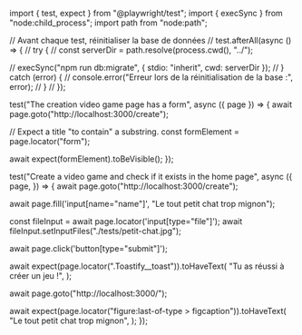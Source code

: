 import { test, expect } from "@playwright/test";
import { execSync } from "node:child_process";
import path from "node:path";

// Avant chaque test, réinitialiser la base de données
// test.afterAll(async () => {
//   try {
//     const serverDir = path.resolve(process.cwd(), "../");

//     execSync("npm run db:migrate", { stdio: "inherit", cwd: serverDir });
//   } catch (error) {
//     console.error("Erreur lors de la réinitialisation de la base :", error);
//   }
// });

test("The creation video game page has a form", async ({ page }) => {
  await page.goto("http://localhost:3000/create");

  // Expect a title "to contain" a substring.
  const formElement = page.locator("form");

  await expect(formElement).toBeVisible();
});

test("Create a video game and check if it exists in the home page", async ({
  page,
}) => {
  await page.goto("http://localhost:3000/create");

  await page.fill('input[name="name"]', "Le tout petit chat trop mignon");

  const fileInput = await page.locator('input[type="file"]');
  await fileInput.setInputFiles("./tests/petit-chat.jpg");

  await page.click('button[type="submit"]');

  await expect(page.locator(".Toastify__toast")).toHaveText(
    "Tu as réussi à créer un jeu !",
  );

  await page.goto("http://localhost:3000/");

  await expect(page.locator("figure:last-of-type > figcaption")).toHaveText(
    "Le tout petit chat trop mignon",
  );
});
